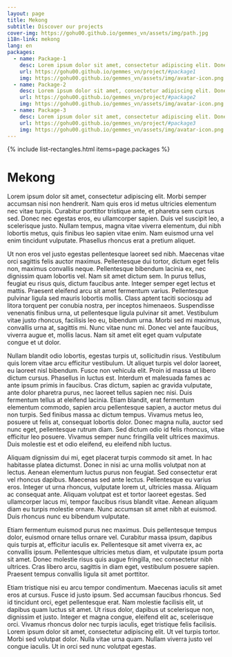 ```yaml
---
layout: page
title: Mekong
subtitle: Discover our projects
cover-img: https://gohu00.github.io/gemmes_vn/assets/img/path.jpg
i18n-link: mekong
lang: en
packages:
  - name: Package-1
    desc: Lorem ipsum dolor sit amet, consectetur adipiscing elit. Donec sed sapien dignissim, consectetur tellus ultrices, ultricies orci.
    url: https://gohu00.github.io/gemmes_vn/project/#package1
    img: https://gohu00.github.io/gemmes_vn/assets/img/avatar-icon.png
  - name: Package-2
    desc: Lorem ipsum dolor sit amet, consectetur adipiscing elit. Donec sed sapien dignissim, consectetur tellus ultrices, ultricies orci.
    url: https://gohu00.github.io/gemmes_vn/project/#package2
    img: https://gohu00.github.io/gemmes_vn/assets/img/avatar-icon.png
  - name: Package-3
    desc: Lorem ipsum dolor sit amet, consectetur adipiscing elit. Donec sed sapien dignissim, consectetur tellus ultrices, ultricies orci.
    url: https://gohu00.github.io/gemmes_vn/project/#package3
    img: https://gohu00.github.io/gemmes_vn/assets/img/avatar-icon.png
---
```




{% include list-rectangles.html items=page.packages %}

<h1> Mekong </h1>
<p>Lorem ipsum dolor sit amet, consectetur adipiscing elit. Morbi semper accumsan nisi non hendrerit. Nam quis eros id metus ultricies elementum nec vitae turpis. Curabitur porttitor tristique ante, et pharetra sem cursus sed. Donec nec egestas eros, eu ullamcorper sapien. Duis vel suscipit leo, a scelerisque justo. Nullam tempus, magna vitae viverra elementum, dui nibh lobortis metus, quis finibus leo sapien vitae enim. Nam euismod urna vel enim tincidunt vulputate. Phasellus rhoncus erat a pretium aliquet. </p>
<p>Ut non eros vel justo egestas pellentesque laoreet sed nibh. Maecenas vitae orci sagittis felis auctor maximus. Pellentesque dui tortor, dictum eget felis non, maximus convallis neque. Pellentesque bibendum lacinia ex, nec dignissim quam lobortis vel. Nam sit amet dictum sem. In purus tellus, feugiat eu risus quis, dictum faucibus ante. Integer semper eget lectus et mattis. Praesent eleifend arcu sit amet fermentum varius. Pellentesque pulvinar ligula sed mauris lobortis mollis. Class aptent taciti sociosqu ad litora torquent per conubia nostra, per inceptos himenaeos. Suspendisse venenatis finibus urna, ut pellentesque ligula pulvinar sit amet. Vestibulum vitae justo rhoncus, facilisis leo eu, bibendum urna. Morbi sed mi maximus, convallis urna at, sagittis mi. Nunc vitae nunc mi. Donec vel ante faucibus, viverra augue et, mollis lacus. Nam sit amet elit eget quam vulputate congue et ut dolor. </p>
<p>Nullam blandit odio lobortis, egestas turpis ut, sollicitudin risus. Vestibulum quis lorem vitae arcu efficitur vestibulum. Ut aliquet turpis vel dolor laoreet, eu laoreet nisl bibendum. Fusce non vehicula elit. Proin id massa ut libero dictum cursus. Phasellus in luctus est. Interdum et malesuada fames ac ante ipsum primis in faucibus. Cras dictum, sapien ac gravida vulputate, ante dolor pharetra purus, nec laoreet tellus sapien nec nisi. Duis fermentum tellus at eleifend lacinia. Etiam blandit, erat fermentum elementum commodo, sapien arcu pellentesque sapien, a auctor metus dui non turpis. Sed finibus massa ac dictum tempus. Vivamus metus leo, posuere ut felis at, consequat lobortis dolor. Donec magna nulla, auctor sed nunc eget, pellentesque rutrum diam. Sed dictum odio id felis rhoncus, vitae efficitur leo posuere. Vivamus semper nunc fringilla velit ultrices maximus. Duis molestie est et odio eleifend, eu eleifend nibh luctus. </p>
<p>Aliquam dignissim dui mi, eget placerat turpis commodo sit amet. In hac habitasse platea dictumst. Donec in nisi ac urna mollis volutpat non at lectus. Aenean elementum luctus purus non feugiat. Sed consectetur erat vel rhoncus dapibus. Maecenas sed ante lectus. Pellentesque eu varius eros. Integer ut urna rhoncus, vulputate lorem ut, ultricies massa. Aliquam ac consequat ante. Aliquam volutpat est et tortor laoreet egestas. Sed ullamcorper lacus mi, tempor faucibus risus blandit vitae. Aenean aliquam diam eu turpis molestie ornare. Nunc accumsan sit amet nibh at euismod. Duis rhoncus nunc eu bibendum vulputate. </p>
<p>Etiam fermentum euismod purus nec maximus. Duis pellentesque tempus dolor, euismod ornare tellus ornare vel. Curabitur massa ipsum, dapibus quis turpis at, efficitur iaculis ex. Pellentesque sit amet viverra ex, ac convallis ipsum. Pellentesque ultricies metus diam, et vulputate ipsum porta sit amet. Donec molestie risus quis augue fringilla, nec consectetur nibh ultrices. Cras libero arcu, sagittis in diam eget, vestibulum posuere sapien. Praesent tempus convallis ligula sit amet porttitor. </p>
<p>Etiam tristique nisi eu arcu tempor condimentum. Maecenas iaculis sit amet eros at cursus. Fusce id justo ipsum. Sed accumsan faucibus rhoncus. Sed id tincidunt orci, eget pellentesque erat. Nam molestie facilisis elit, ut dapibus quam luctus sit amet. Ut risus dolor, dapibus ut scelerisque non, dignissim et justo. Integer et magna congue, eleifend elit ac, scelerisque orci. Vivamus rhoncus dolor nec turpis iaculis, eget tristique felis facilisis. Lorem ipsum dolor sit amet, consectetur adipiscing elit. Ut vel turpis tortor. Morbi sed volutpat dolor. Nulla vitae urna quam. Nullam viverra justo vel congue iaculis. Ut in orci sed nunc volutpat egestas. </p>
